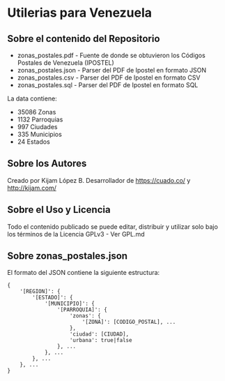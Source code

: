 # Utilerias para Venezuela

## Sobre el contenido del Repositorio

- zonas_postales.pdf - Fuente de donde se obtuvieron los Códigos Postales de Venezuela (IPOSTEL)
- zonas_postales.json - Parser del PDF de Ipostel en formato JSON
- zonas_postales.csv - Parser del PDF de Ipostel en formato CSV
- zonas_postales.sql - Parser del PDF de Ipostel en formato SQL

La data contiene:

- 35086 Zonas
- 1132 Parroquias
- 997 Ciudades
- 335 Municipios
- 24 Estados

## Sobre los Autores

Creado por Kijam López B. Desarrollador de https://cuado.co/ y http://kijam.com/

## Sobre el Uso y Licencia

Todo el contenido publicado se puede editar, distribuir y utilizar solo bajo los términos de la Licencia GPLv3 - Ver GPL.md

## Sobre zonas_postales.json

El formato del JSON contiene la siguiente estructura:

```
{
	'[REGION]': {
		'[ESTADO]': {
			'[MUNICIPIO]': {
				'[PARROQUIA]': {
					'zonas': {
						'[ZONA]': [CODIGO_POSTAL], ...
					},
					'ciudad': [CIUDAD],
					'urbana': true|false
				}, ...
			}, ...
		}, ...
	}, ...
}
```
